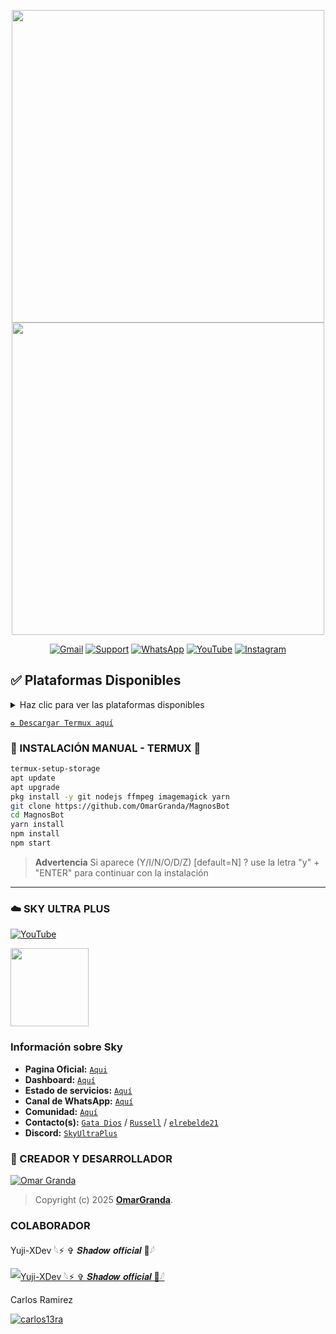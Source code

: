 <p align="center"> 
  <a href="https://github.com/GataNina-Li"><img src="https://readme-typing-svg.herokuapp.com?font=Boldonse&size=15&duration=3000&pause=1000&color=DEACF7FF&center=true&width=435&lines=MagnosBot;%C2%A1El+mejor+bot+de+WhatsApp!" height="500px"></a> 
<img src="https://github.com/user-attachments/assets/f8e2705d-452a-4dad-a56b-4933b1c9d44d" width="500" height="500" />
</p>
<div align="center">
  
[![Gmail](https://img.shields.io/badge/Gmail-D14836?style=for-the-badge&logo=gmail&logoColor=white)](mailto:ommargranda673@gmail.com)
[![Support](https://img.shields.io/badge/Telegram-2CA5E0?style=for-the-badge&logo=telegram&logoColor=white)](https://t.me/omar_granda)
[![WhatsApp](https://img.shields.io/badge/WhatsApp-25D366?style=for-the-badge&logo=whatsapp&logoColor=white)](https://whatsapp.com/channel/0029Vb6wMPa8kyyTpjBG9C2H)
[![YouTube](https://img.shields.io/badge/YouTube-FF0000?style=for-the-badge&logo=youtube&logoColor=white)](https://youtube.com/@sakurabotlite-md?si=sgBFmnO5SCqgB0lz)
[![Instagram](https://img.shields.io/badge/Instagram-E4405F?style=for-the-badge&logo=instagram&logoColor=white)](https://www.instagram.com/omxr_7w)

</div>

## ✅ Plataformas Disponibles  
<details>
  <summary>Haz clic para ver las plataformas disponibles</summary>

  - 📱 **Termux**
  - ☁️ **SkyUltraPlus**

</details>

[`♻️ Descargar Termux aquí`](https://f-droid.org/es/packages/com.termux/)

### 🌸 INSTALACIÓN MANUAL - TERMUX 🌸
```bash
termux-setup-storage
apt update
apt upgrade
pkg install -y git nodejs ffmpeg imagemagick yarn
git clone https://github.com/OmarGranda/MagnosBot
cd MagnosBot
yarn install
npm install
npm start
```

> **Advertencia** Si aparece (Y/I/N/O/D/Z) [default=N] ? use la letra "y" + "ENTER" para continuar con la instalación 
-----
### ☁️ SKY ULTRA PLUS
[![YouTube](https://img.shields.io/badge/SkyUltraPlus-Host-FF0000?style=for-the-badge&logo=youtube&logoColor=white)](https://youtu.be/fZbcCLpSH6Y?si=1sDen7Bzmb7jVpAI)

<a href="https://dash.corinplus.com"><img src="https://qu.ax/wbJoB.png" height="125px"></a>

### Información sobre Sky
- **Pagina Oficial:** [`Aqui`](https://skyultraplus.com)
- **Dashboard:** [`Aquí`](https://dash.skyultraplus.com)
- **Estado de servicios:** [`Aquí`](https://estado.skyultraplus.com)
- **Canal de WhatsApp:** [`Aquí`](https://whatsapp.com/channel/0029VakUvreFHWpyWUr4Jr0g)
- **Comunidad:** [`Aquí`](https://chat.whatsapp.com/E6iWpvGuJ8zJNPbN3zOr0D)
- **Contacto(s):** [`Gata Dios`](https://wa.me/message/B3KTM5XN2JMRD1) / [`Russell`](https://api.whatsapp.com/send/?phone=15167096032&text&type=phone_number&app_absent=0) / [`elrebelde21`](https://facebook.com/elrebelde21)
- **Discord:** [`SkyUltraPlus`](https://discord.gg/6saUm5cw)
  
### 🌟 CREADOR Y DESARROLLADOR
[![Omar Granda](https://i.postimg.cc/y8mdVMpN/IMG-20250907-083002.jpg)](https://github.com/OmarGranda)


> Copyright (c) 2025 **[OmarGranda](https://github.com/OmarGranda/MagnosBot/blob/master/LICENSE)**.

### COLABORADOR

Yuji-XDev 𓆩⚡ ✞ 𝑺𝒉𝒂𝒅𝒐𝒘 𝒐𝒇𝒇𝒊𝒄𝒊𝒂𝒍 🍧𓆪

[![Yuji-XDev 𓆩⚡ ✞ 𝑺𝒉𝒂𝒅𝒐𝒘 𝒐𝒇𝒇𝒊𝒄𝒊𝒂𝒍 🍧𓆪](https://avatars.githubusercontent.com/u/196103894?v=4)](https://github.com/Yuji-XDev)

Carlos Ramirez

[![carlos13ra](https://avatars.githubusercontent.com/u/225517243?v=4)](https://github.com/carlos13ra)
